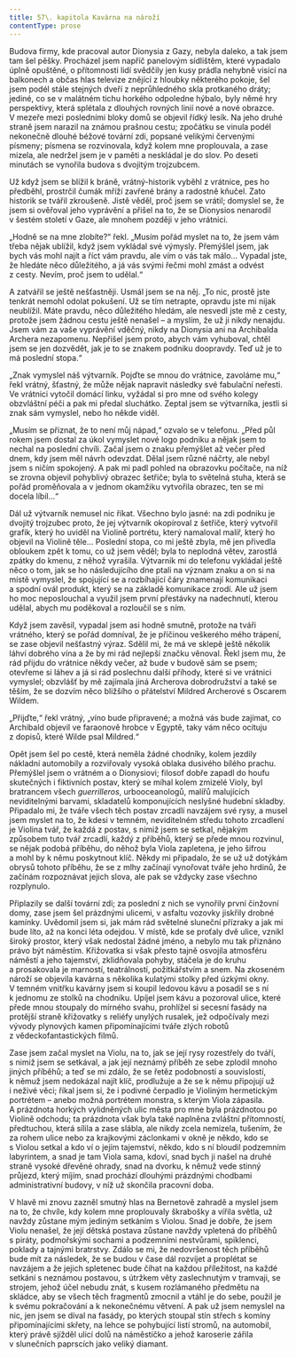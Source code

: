 ```yaml
---
title: 57\. kapitola Kavárna na nároží
contentType: prose
---
```


<section>

Budova firmy, kde pracoval autor Dionysia z Gazy, nebyla daleko, a tak jsem tam šel pěšky. Procházel jsem napříč panelovým sídlištěm, které vypadalo úplně opuštěné, o přítomnosti lidí svědčily jen kusy prádla nehybně visící na balkonech a občas hlas televize znějící z hloubky některého pokoje, šel jsem podél stále stejných dveří z neprůhledného skla protkaného dráty; jediné, co se v malátném tichu horkého odpoledne hýbalo, byly němé hry perspektivy, která splétala z dlouhých rovných linií nové a nové obrazce. V mezeře mezi posledními bloky domů se objevil řídký lesík. Na jeho druhé straně jsem narazil na známou prašnou cestu; zpočátku se vinula podél nekonečně dlouhé béžové tovární zdi, popsané velikými červenými písmeny; písmena se rozvinovala, když kolem mne proplouvala, a zase mizela, ale nedržel jsem je v paměti a neskládal je do slov. Po deseti minutách se vynořila budova s dvojitým trojzubcem.

Už když jsem se blížil k bráně, vrátný-historik vyběhl z vrátnice, pes ho předběhl, prostrčil čumák mříží zavřené brány a radostně kňučel. Zato historik se tvářil zkroušeně. Jistě věděl, proč jsem se vrátil; domyslel se, že jsem si ověřoval jeho vyprávění a přišel na to, že se Dionysios nenarodil v šestém století v Gaze, ale mnohem později v jeho vrátnici.

„Hodně se na mne zlobíte?“ řekl. „Musím pořád myslet na to, že jsem vám třeba nějak ublížil, když jsem vykládal své výmysly. Přemýšlel jsem, jak bych vás mohl najít a říct vám pravdu, ale vím o vás tak málo… Vypadal jste, že hledáte něco důležitého, a já vás svými řečmi mohl zmást a odvést z cesty. Nevím, proč jsem to udělal.“

A zatvářil se ještě nešťastněji. Usmál jsem se na něj. „To nic, prostě jste tenkrát nemohl odolat pokušení. Už se tím netrapte, opravdu jste mi nijak neublížil. Máte pravdu, něco důležitého hledám, ale nesvedl jste mě z cesty, protože jsem žádnou cestu ještě nenašel – a myslím, že už ji nikdy nenajdu. Jsem vám za vaše vyprávění vděčný, nikdy na Dionysia ani na Archibalda Archera nezapomenu. Nepřišel jsem proto, abych vám vyhuboval, chtěl jsem se jen dozvědět, jak je to se znakem podniku doopravdy. Teď už je to má poslední stopa.“

„Znak vymyslel náš výtvarník. Pojďte se mnou do vrátnice, zavoláme mu,“ řekl vrátný, šťastný, že může nějak napravit následky své fabulační neřesti. Ve vrátnici vytočil domácí linku, vyžádal si pro mne od svého kolegy obzvláštní péči a pak mi předal sluchátko. Zeptal jsem se výtvarníka, jestli si znak sám vymyslel, nebo ho někde viděl.

„Musím se přiznat, že to není můj nápad,“ ozvalo se v telefonu. „Před půl rokem jsem dostal za úkol vymyslet nové logo podniku a nějak jsem to nechal na poslední chvíli. Začal jsem o znaku přemýšlet až večer před dnem, kdy jsem měl návrh odevzdat. Dělal jsem různé náčrty, ale nebyl jsem s ničím spokojený. A pak mi padl pohled na obrazovku počítače, na níž se zrovna objevil pohyblivý obrazec šetřiče; byla to světelná stuha, která se pořád proměňovala a v jednom okamžiku vytvořila obrazec, ten se mi docela líbil…“

Dál už výtvarník nemusel nic říkat. Všechno bylo jasné: na zdi podniku je dvojitý trojzubec proto, že jej výtvarník okopíroval z šetřiče, který vytvořil grafik, který ho uviděl na Violině portrétu, který namaloval malíř, který ho objevil na Violině těle… Poslední stopa, co mi ještě zbyla, mě jen přivedla obloukem zpět k tomu, co už jsem věděl; byla to neplodná větev, zarostlá zpátky do kmenu, z něhož vyrašila. Výtvarník mi do telefonu vykládal ještě něco o tom, jak se ho následujícího dne ptali na význam znaku a on si na místě vymyslel, že spojující se a rozbíhající čáry znamenají komunikaci a spodní ovál produkt, který se na základě komunikace zrodí. Ale už jsem ho moc neposlouchal a využil jsem první přestávky na nadechnutí, kterou udělal, abych mu poděkoval a rozloučil se s ním.

Když jsem zavěsil, vypadal jsem asi hodně smutně, protože na tváři vrátného, který se pořád domníval, že je příčinou veškerého mého trápení, se zase objevil nešťastný výraz. Sdělil mi, že má ve sklepě ještě několik láhví dobrého vína a že by mi rád nejlepší značku věnoval. Řekl jsem mu, že rád přijdu do vrátnice někdy večer, až bude v budově sám se psem; otevřeme si láhev a já si rád poslechnu další příhody, které si ve vrátnici vymyslel; obzvlášť by mě zajímala jiná Archerova dobrodružství a také se těším, že se dozvím něco bližšího o přátelství Mildred Archerové s Oscarem Wildem.

„Přijďte,“ řekl vrátný, „víno bude připravené; a možná vás bude zajímat, co Archibald objevil ve faraonově hrobce v Egyptě, taky vám něco ocituju z dopisů, které Wilde psal Mildred.“

Opět jsem šel po cestě, která neměla žádné chodníky, kolem jezdily nákladní automobily a rozviřovaly vysoká oblaka dusivého bílého prachu. Přemýšlel jsem o vrátném a o Dionysiovi; filosof dobře zapadl do houfu skutečných i fiktivních postav, který se míhal kolem zmizelé Violy, byl bratrancem všech _guerrilleros_, urbooceanologů, malířů malujících neviditelnými barvami, skladatelů komponujících neslyšné hudební skladby. Připadalo mi, že tváře všech těch postav zrcadlí navzájem své rysy, a musel jsem myslet na to, že kdesi v temném, neviditelném středu tohoto zrcadlení je Violina tvář, že každá z postav, s nimiž jsem se setkal, nějakým způsobem tuto tvář zrcadlí, každý z příběhů, který se přede mnou rozvinul, se nějak podobá příběhu, do něhož byla Viola zapletena, je jeho šifrou a mohl by k němu poskytnout klíč. Někdy mi připadalo, že se už už dotýkám obrysů tohoto příběhu, že se z mlhy začínají vynořovat tváře jeho hrdinů, že začínám rozpoznávat jejich slova, ale pak se vždycky zase všechno rozplynulo.

Připlazily se další tovární zdi; za poslední z nich se vynořily první činžovní domy, zase jsem šel prázdnými ulicemi, v asfaltu vozovky jiskřily drobné kamínky. Uvědomil jsem si, jak mám rád světelné sluneční přízraky a jak mi bude líto, až na konci léta odejdou. V místě, kde se proťaly dvě ulice, vznikl široký prostor, který však nedostal žádné jméno, a nebylo mu tak přiznáno právo být náměstím. Křižovatka si však přesto tajně osvojila atmosféru náměstí a jeho tajemství, zklidňovala pohyby, stáčela je do kruhu a prosakovala je marností, teatrálností, požitkářstvím a snem. Na zkoseném nároží se objevila kavárna s několika kulatými stolky před úzkými okny. V temném vnitřku kavárny jsem si koupil ledovou kávu a posadil se s ní k jednomu ze stolků na chodníku. Upíjel jsem kávu a pozoroval ulice, které přede mnou stoupaly do mírného svahu, prohlížel si secesní fasády na protější straně křižovatky s reliéfy unylých rusalek, jež odpočívaly mezi vývody plynových kamen připomínajícími tváře zlých robotů z vědeckofantastických filmů.

Zase jsem začal myslet na Violu, na to, jak se její rysy rozestřely do tváří, s nimiž jsem se setkával, a jak její neznámý příběh ze sebe zplodil mnoho jiných příběhů; a teď se mi zdálo, že se řetěz podobností a souvislostí, k němuž jsem nedokázal najít klíč, prodlužuje a že se k němu připojují už i neživé věci; říkal jsem si, že i podivné čerpadlo je Violiným hermetickým portrétem – anebo možná portrétem monstra, s kterým Viola zápasila. A prázdnota horkých vylidněných ulic města pro mne byla prázdnotou po Violině odchodu; ta prázdnota však byla také naplněna zvláštní přítomností, předtuchou, která sílila a zase slábla, ale nikdy zcela nemizela, tušením, že za rohem ulice nebo za krajkovými záclonkami v okně je někdo, kdo se s Violou setkal a kdo ví o jejím tajemství, někdo, kdo s ní bloudil podzemním labyrintem, a snad je tam Viola sama, kdoví, snad bych ji našel na druhé straně vysoké dřevěné ohrady, snad na dvorku, k němuž vede stinný průjezd, který míjím, snad prochází dlouhými prázdnými chodbami administrativní budovy, v níž už skončila pracovní doba.

V hlavě mi znovu zazněl smutný hlas na Bernetově zahradě a myslel jsem na to, že chvíle, kdy kolem mne proplouvaly škrabošky a vířila světla, už navždy zůstane mým jediným setkáním s Violou. Snad je dobře, že jsem Violu nenašel, že její dětská postava zůstane navždy vpletená do příběhů s piráty, podmořskými sochami a podzemními nestvůrami, spiklenci, poklady a tajnými bratrstvy. Zdálo se mi, že nedovršenost těch příběhů bude mít za následek, že se budou v čase dál rozvíjet a proplétat se navzájem a že jejich spletenec bude číhat na každou příležitost, na každé setkání s neznámou postavou, s útržkem věty zaslechnutým v tramvaji, se strojem, jehož účel nebudu znát, s kusem rozlámaného předmětu na skládce, aby se všech těch fragmentů zmocnil a vtáhl je do sebe, použil je k svému pokračování a k nekonečnému větvení. A pak už jsem nemyslel na nic, jen jsem se díval na fasády, po kterých stoupal stín střech s komíny připomínajícími skřety, na lehce se pohybující listí stromů, na automobil, který právě sjížděl ulicí dolů na náměstíčko a jehož karoserie zářila v slunečních paprscích jako veliký diamant.

</section>
